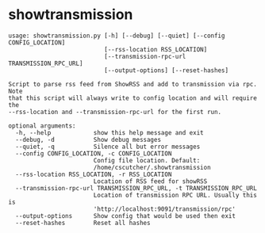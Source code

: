 showtransmission
================
    usage: showtransmission.py [-h] [--debug] [--quiet] [--config CONFIG_LOCATION]
                               [--rss-location RSS_LOCATION]
                               [--transmission-rpc-url TRANSMISSION_RPC_URL]
                               [--output-options] [--reset-hashes]

    Script to parse rss feed from ShowRSS and add to transmission via rpc. Note
    that this script will always write to config location and will require the
    --rss-location and --transmission-rpc-url for the first run.

    optional arguments:
      -h, --help            show this help message and exit
      --debug, -d           Show debug messages
      --quiet, -q           Silence all but error messages
      --config CONFIG_LOCATION, -c CONFIG_LOCATION
                            Config file location. Default:
                            /home/cscutcher/.showtransmission
      --rss-location RSS_LOCATION, -r RSS_LOCATION
                            Location of RSS feed for showRSS
      --transmission-rpc-url TRANSMISSION_RPC_URL, -t TRANSMISSION_RPC_URL
                            Location of transmission RPC URL. Usually this is
                            'http://localhost:9091/transmission/rpc'
      --output-options      Show config that would be used then exit
      --reset-hashes        Reset all hashes
